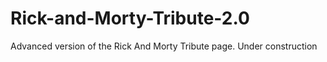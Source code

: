 # Rick-and-Morty-Tribute-2.0
Advanced version of the Rick And Morty Tribute page. Under construction
